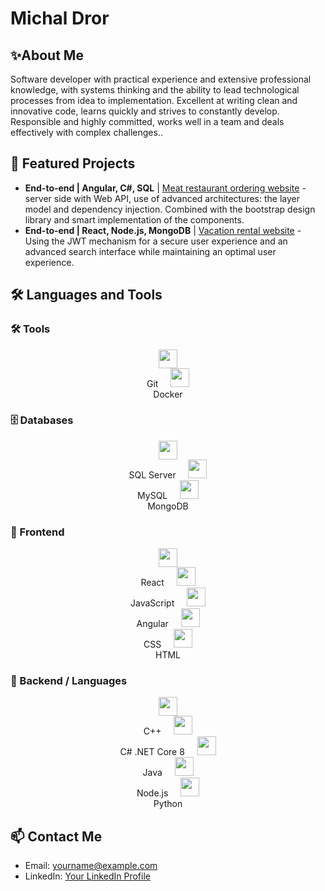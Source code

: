# Michal Dror
## ✨About Me

Software developer with practical experience and extensive professional knowledge, with systems thinking and the ability to lead technological processes from idea to implementation. Excellent at writing clean and innovative code, learns quickly and strives to constantly develop. Responsible and highly committed, works well in a team and deals effectively with complex challenges..

 ## 📁 Featured Projects

- **End-to-end | Angular, C#, SQL** | [Meat restaurant ordering website](https://github.com/YourUsername/YourRepository) - server side with Web API, use of advanced architectures: the layer model and dependency injection. Combined with the bootstrap design library and smart implementation of the components.
- **End-to-end | React, Node.js, MongoDB** | [Vacation rental website](https://github.com/YourUsername/YourRepository) - Using the JWT mechanism for a secure user experience and an advanced search interface while maintaining an optimal user experience.

 ## 🛠️ Languages and Tools

### 🛠️ Tools  
<p align="center">
  <div align="center">
    <img src="https://cdn.jsdelivr.net/gh/devicons/devicon/icons/git/git-original.svg" height="30"/><br>Git
    &nbsp;&nbsp;&nbsp;
    <img src="https://cdn.jsdelivr.net/gh/devicons/devicon/icons/docker/docker-original.svg" height="30"/><br>Docker
  </div>
</p>

### 🗄️ Databases  
<p align="center">
  <div align="center">
    <img src="https://cdn.jsdelivr.net/gh/devicons/devicon/icons/microsoftsqlserver/microsoftsqlserver-plain.svg" height="30"/><br>SQL Server
    &nbsp;&nbsp;&nbsp;
    <img src="https://cdn.jsdelivr.net/gh/devicons/devicon/icons/mysql/mysql-original.svg" height="30"/><br>MySQL
    &nbsp;&nbsp;&nbsp;
    <img src="https://cdn.jsdelivr.net/gh/devicons/devicon/icons/mongodb/mongodb-original.svg" height="30"/><br>MongoDB
  </div>
</p>

### 🎨 Frontend  
<p align="center">
  <div align="center">
    <img src="https://cdn.jsdelivr.net/gh/devicons/devicon/icons/react/react-original.svg" height="30"/><br>React
    &nbsp;&nbsp;&nbsp;
    <img src="https://cdn.jsdelivr.net/gh/devicons/devicon/icons/javascript/javascript-original.svg" height="30"/><br>JavaScript
    &nbsp;&nbsp;&nbsp;
    <img src="https://cdn.jsdelivr.net/gh/devicons/devicon/icons/angularjs/angularjs-original.svg" height="30"/><br>Angular
    &nbsp;&nbsp;&nbsp;
    <img src="https://cdn.jsdelivr.net/gh/devicons/devicon/icons/css3/css3-original.svg" height="30"/><br>CSS
    &nbsp;&nbsp;&nbsp;
    <img src="https://cdn.jsdelivr.net/gh/devicons/devicon/icons/html5/html5-original.svg" height="30"/><br>HTML
  </div>
</p>

### 🔧 Backend / Languages  
<p align="center">
  <div align="center">
    <img src="https://cdn.jsdelivr.net/gh/devicons/devicon/icons/cplusplus/cplusplus-original.svg" height="30"/><br>C++
    &nbsp;&nbsp;&nbsp;
    <img src="https://cdn.jsdelivr.net/gh/devicons/devicon/icons/csharp/csharp-original.svg" height="30"/><br>C# .NET Core 8
    &nbsp;&nbsp;&nbsp;
    <img src="https://cdn.jsdelivr.net/gh/devicons/devicon/icons/java/java-original.svg" height="30"/><br>Java
    &nbsp;&nbsp;&nbsp;
    <img src="https://cdn.jsdelivr.net/gh/devicons/devicon/icons/nodejs/nodejs-original.svg" height="30"/><br>Node.js
    &nbsp;&nbsp;&nbsp;
    <img src="https://cdn.jsdelivr.net/gh/devicons/devicon/icons/python/python-original.svg" height="30"/><br>Python
  </div>
</p>


## 📫 Contact Me

- Email: yourname@example.com
- LinkedIn: [Your LinkedIn Profile](https://www.linkedin.com)
